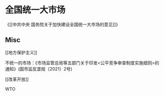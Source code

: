 # 全国统一大市场

《[[中共中央 国务院关于加快建设全国统一大市场的意见]]》






## Misc

[[地方保护主义]]

不统一的市场：《市场监管总局等五部门关于印发<公平竞争审查制度实施细则>的通知》(国市监反垄规〔2021〕2号)

[[改革开放]]

WTO

